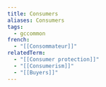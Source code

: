 ```yaml
---
title: Consumers
aliases: Consumers
tags:
  - gccommon
french:
  - "[[Consommateur]]"
relatedTerm:
  - "[[Consumer protection]]"
  - "[[Consumerism]]"
  - "[[Buyers]]"
---
```

